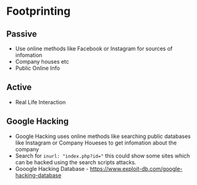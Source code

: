 # Footprinting

## Passive
* Use online methods like Facebook or Instagram for sources of infomation
* Company houses etc
* Public Online Info

## Active
* Real Life Interaction

## Google Hacking
* Google Hacking uses online methods like searching public databases like Instagram or Company Houeses to get infomation about the company
* Search for `inurl: "index.php?id="` this could show some sites which can be hacked using the search scripts attacks.
* Gooogle Hacking Database - https://www.exploit-db.com/google-hacking-database

